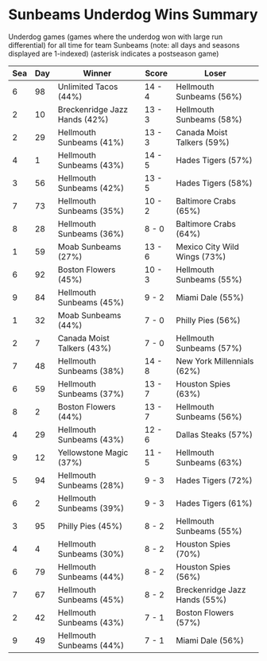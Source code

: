 # Sunbeams Underdog Wins Summary



Underdog games (games where the underdog won with large run differential) for all time for team Sunbeams (note: all days and seasons displayed are 1-indexed) (asterisk indicates a postseason game)


| Sea | Day | Winner | Score | Loser | 
| ------ |------ |------ |------ |------ |
| 6 | 98 | Unlimited Tacos (44%) | 14 - 4 | Hellmouth Sunbeams (56%) | 
| 2 | 10 | Breckenridge Jazz Hands (42%) | 13 - 3 | Hellmouth Sunbeams (58%) | 
| 2 | 29 | Hellmouth Sunbeams (41%) | 13 - 3 | Canada Moist Talkers (59%) | 
| 4 | 1 | Hellmouth Sunbeams (43%) | 14 - 5 | Hades Tigers (57%) | 
| 3 | 56 | Hellmouth Sunbeams (42%) | 13 - 5 | Hades Tigers (58%) | 
| 7 | 73 | Hellmouth Sunbeams (35%) | 10 - 2 | Baltimore Crabs (65%) | 
| 8 | 28 | Hellmouth Sunbeams (36%) | 8 - 0 | Baltimore Crabs (64%) | 
| 1 | 59 | Moab Sunbeams (27%) | 13 - 6 | Mexico City Wild Wings (73%) | 
| 6 | 92 | Boston Flowers (45%) | 10 - 3 | Hellmouth Sunbeams (55%) | 
| 9 | 84 | Hellmouth Sunbeams (45%) | 9 - 2 | Miami Dale (55%) | 
| 1 | 32 | Moab Sunbeams (44%) | 7 - 0 | Philly Pies (56%) | 
| 2 | 7 | Canada Moist Talkers (43%) | 7 - 0 | Hellmouth Sunbeams (57%) | 
| 7 | 48 | Hellmouth Sunbeams (38%) | 14 - 8 | New York Millennials (62%) | 
| 6 | 59 | Hellmouth Sunbeams (37%) | 13 - 7 | Houston Spies (63%) | 
| 8 | 2 | Boston Flowers (44%) | 13 - 7 | Hellmouth Sunbeams (56%) | 
| 4 | 29 | Hellmouth Sunbeams (43%) | 12 - 6 | Dallas Steaks (57%) | 
| 9 | 12 | Yellowstone Magic (37%) | 11 - 5 | Hellmouth Sunbeams (63%) | 
| 5 | 94 | Hellmouth Sunbeams (28%) | 9 - 3 | Hades Tigers (72%) | 
| 6 | 2 | Hellmouth Sunbeams (39%) | 9 - 3 | Hades Tigers (61%) | 
| 3 | 95 | Philly Pies (45%) | 8 - 2 | Hellmouth Sunbeams (55%) | 
| 4 | 4 | Hellmouth Sunbeams (30%) | 8 - 2 | Houston Spies (70%) | 
| 6 | 79 | Hellmouth Sunbeams (44%) | 8 - 2 | Houston Spies (56%) | 
| 7 | 67 | Hellmouth Sunbeams (45%) | 8 - 2 | Breckenridge Jazz Hands (55%) | 
| 2 | 42 | Hellmouth Sunbeams (43%) | 7 - 1 | Boston Flowers (57%) | 
| 9 | 49 | Hellmouth Sunbeams (44%) | 7 - 1 | Miami Dale (56%) | 


